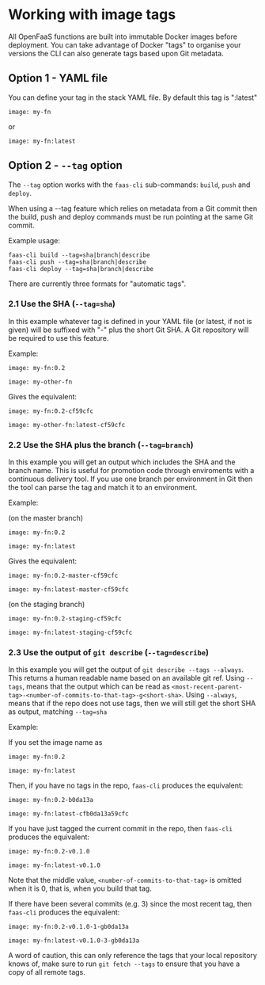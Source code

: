 # Working with image tags

All OpenFaaS functions are built into immutable Docker images before deployment. You can take advantage of Docker "tags" to organise your versions the CLI can also generate tags based upon Git metadata.

## Option 1 - YAML file

You can define your tag in the stack YAML file. By default this tag is ":latest"

```
image: my-fn
```

or


```
image: my-fn:latest
```

## Option 2 - `--tag` option

The `--tag` option works with the `faas-cli` sub-commands: `build`, `push` and `deploy`.

When using a --tag feature which relies on metadata from a Git commit then the build, push and deploy commands must be run pointing at the same Git commit.

Example usage:

```
faas-cli build --tag=sha|branch|describe
faas-cli push --tag=sha|branch|describe
faas-cli deploy --tag=sha|branch|describe
```

There are currently three formats for "automatic tags".

### 2.1 Use the SHA (`--tag=sha`)

In this example whatever tag is defined in your YAML file (or latest, if not is given) will be suffixed with "-" plus the short Git SHA. A Git repository will be required to use this feature.

Example:

```
image: my-fn:0.2

image: my-other-fn
```

Gives the equivalent:


```
image: my-fn:0.2-cf59cfc

image: my-other-fn:latest-cf59cfc
```

### 2.2 Use the SHA plus the branch (`--tag=branch`)

In this example you will get an output which includes the SHA and the branch name. This is useful for promotion code through enviroments with a continuous delivery tool. If you use one branch per environment in Git then the tool can parse the tag and match it to an environment.


Example:

(on the master branch)

```
image: my-fn:0.2

image: my-fn:latest
```

Gives the equivalent:

```
image: my-fn:0.2-master-cf59cfc

image: my-fn:latest-master-cf59cfc
```

(on the staging branch)

```
image: my-fn:0.2-staging-cf59cfc

image: my-fn:latest-staging-cf59cfc
```

### 2.3 Use the output of `git describe` (`--tag=describe`)

In this example you will get the output of `git describe --tags --always`. This returns a human readable name based on an available git ref. Using `--tags`, means that the output which can be read as `<most-recent-parent-tag>-<number-of-commits-to-that-tag>-g<short-sha>`. Using `--always`, means that if the repo does not use tags, then we will still get the short SHA as output, matching `--tag=sha`

Example:

If you set the image name as

```
image: my-fn:0.2

image: my-fn:latest
```

Then, if you have no tags in the repo, `faas-cli` produces the equivalent:

```
image: my-fn:0.2-b0da13a

image: my-fn:latest-cfb0da13a59cfc
```

If you have just tagged the current commit in the repo, then `faas-cli` produces the equivalent:

```
image: my-fn:0.2-v0.1.0

image: my-fn:latest-v0.1.0
```
Note that the middle value, `<number-of-commits-to-that-tag>` is omitted when it is 0, that is, when you build that tag.

If there have been several commits (e.g. 3) since the most recent tag, then `faas-cli` produces the equivalent:

```
image: my-fn:0.2-v0.1.0-1-gb0da13a

image: my-fn:latest-v0.1.0-3-gb0da13a
```

A word of caution, this can only reference the tags that your local repository knows of, make sure to run `git fetch --tags` to ensure that you have a copy of all remote tags.
